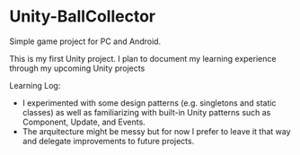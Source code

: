 # Unity-BallCollector
 Simple game project for PC and Android.

 This is my first Unity project. I plan to document my learning experience through my upcoming Unity projects

 Learning Log:

 * I experimented with some design patterns (e.g. singletons and static classes) as well as familiarizing with built-in Unity patterns such as Component, Update, and Events.
 * The arquitecture might be messy but for now I prefer to leave it that way and delegate improvements to future projects.

